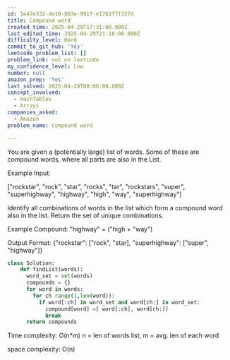 ```yaml
---
id: 1e47e332-de10-803e-991f-e1763f7f327d
title: Compound word
created_time: 2025-04-29T17:31:00.000Z
last_edited_time: 2025-04-29T21:16:00.000Z
difficulty_level: Hard
commit_to_git_hub: 'Yes'
leetcode_problem_list: []
problem_link: not on leetcode
my_confidence_level: Low
number: null
amazon_prep: 'Yes'
last_solved: 2025-04-29T00:00:00.000Z
concept_involved:
  - HashTables
  - Arrays
companies_asked:
  - Amazon
problem_name: Compound word

---
```


You are given a (potentially large) list of words. Some of these are compound words, where all parts are also in the List.

Example Input:

\["rockstar", "rock", "star", "rocks", "tar", "rockstars", "super", "superhighway", "highway", "high", "way", "superhighway"]

Identify all combinations of words in the list which form a compound word also in the list. Return the set of unique combinations.

Example Compound: "highway" = ("high + "way")

Output Format: {"rockstar": \["rock", "star], "superhighway": \["super", "highway"]}

```python
class Solution: 
    def findList(words): 
      word_set = set(words)
      compounds = {}
      for word in words: 
        for ch range(1,len(word)):
          if word[:ch] in word_set and word[ch:] in word_set: 
            compound[word] =[ word[:ch], word[ch:]]
            break 
      return compounds
```

Time complexity: O(n\*m) n = len of words list, m = avg. len of each word

space complexity: O(n)
